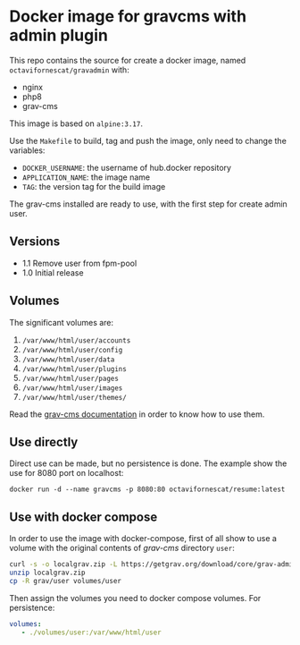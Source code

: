 # Docker image for gravcms with admin plugin

This repo contains the source for create a docker image, named `octavifornescat/gravadmin` with:

* nginx
* php8
* grav-cms

This image is based on `alpine:3.17`.

Use the `Makefile` to build, tag and push the image, only need to change the variables:

* `DOCKER_USERNAME`: the username of hub.docker repository
* `APPLICATION_NAME`: the image name
* `TAG`: the version tag for the build image

The grav-cms installed are ready to use, with the first step for create admin user.

## Versions

* 1.1 Remove user from fpm-pool
* 1.0 Initial release

## Volumes

The significant volumes are:

1. `/var/www/html/user/accounts`
2. `/var/www/html/user/config`
3. `/var/www/html/user/data`
4. `/var/www/html/user/plugins`
5. `/var/www/html/user/pages`
6. `/var/www/html/user/images`
7. `/var/www/html/user/themes/`

Read the [grav-cms documentation](https://learn.getgrav.org/) in order to know how to use them.

## Use directly

Direct use can be made, but no persistence is done. The example show the use for 8080 port on localhost:

`docker run -d --name gravcms -p 8080:80 octavifornescat/resume:latest`

## Use with docker compose

In order to use the image with docker-compose, first of all show to use a volume with the original contents of _grav-cms_ directory `user`:

```bash
curl -s -o localgrav.zip -L https://getgrav.org/download/core/grav-admin/latest
unzip localgrav.zip
cp -R grav/user volumes/user
```

Then assign the volumes you need to docker compose volumes. For persistence:

```yaml
volumes:
   - ./volumes/user:/var/www/html/user
```


